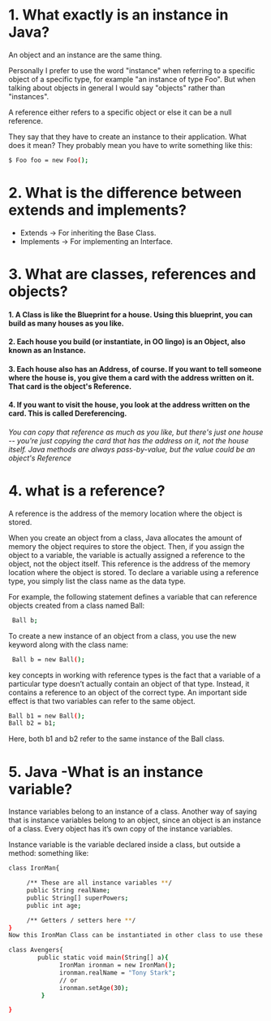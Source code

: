 # 1. What exactly is an instance in Java?

An object and an instance are the same thing.

Personally I prefer to use the word "instance" when referring to a specific object of a specific type, for example "an instance of type Foo". But when talking about objects in general I would say "objects" rather than "instances".

A reference either refers to a specific object or else it can be a null reference.

They say that they have to create an instance to their application. What does it mean?
They probably mean you have to write something like this:
```sh
$ Foo foo = new Foo();
```
# 2. What is the difference between extends and implements?
- Extends -> For inheriting the Base Class.
- Implements -> For implementing an Interface.
# 3. What are classes, references and objects?



#### 1. A Class is like the Blueprint for a house. Using this blueprint, you can build as many houses as you like.
#### 2. Each house you build (or instantiate, in OO lingo) is an Object, also known as an Instance.
#### 3. Each house also has an Address, of course. If you want to tell someone where the house is, you give them a card with the address written on it. That card is the object's Reference.
#### 4. If you want to visit the house, you look at the address written on the card. This is called Dereferencing.
###### You can copy that reference as much as you like, but there's just one house -- you're just copying the card that has the address on it, not the house itself. Java methods are always pass-by-value, but the value could be an object's Reference

# 4. what is a reference?
A reference is the address of the memory location where the object is stored.

When you create an object from a class, Java allocates the amount of memory the object requires to store the object. Then, if you assign the object to a variable, the variable is actually assigned a reference to the object, not the object itself. 
This reference is the address of the memory location where the object is stored.
To declare a variable using a reference type, you simply list the class name as the data type.

For example, the following statement defines a variable that can reference objects created from a class named Ball:
```sh
 Ball b;
```
To create a new instance of an object from a class, you use the new keyword along with the class name:
```sh
 Ball b = new Ball();
```
key concepts in working with reference types is the fact that a variable of a particular type doesn’t actually contain an object of that type. Instead, it contains a reference to an object of the correct type. An important side effect is that two variables can refer to the same object.
```sh
Ball b1 = new Ball();
Ball b2 = b1;
```
Here, both b1 and b2 refer to the same instance of the Ball class.

# 5. Java -What is an instance variable? 

Instance variables belong to an instance of a class. Another way of saying that is instance variables belong to an object, since an object is an instance of a class. Every object has it’s own copy of the instance variables.

Instance variable is the variable declared inside a class, but outside a method: something like:
```sh
class IronMan{

     /** These are all instance variables **/
     public String realName;
     public String[] superPowers;
     public int age;

     /** Getters / setters here **/
}
Now this IronMan Class can be instantiated in other class to use these variables, something like:

class Avengers{
        public static void main(String[] a){
              IronMan ironman = new IronMan();
              ironman.realName = "Tony Stark";
              // or
              ironman.setAge(30);
         }

}
```
